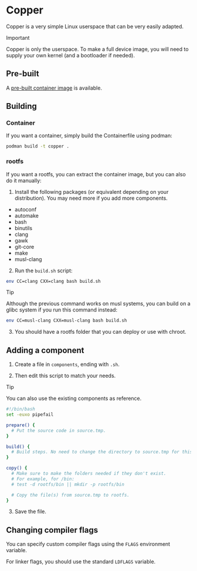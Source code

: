 # Copper

Copper is a very simple Linux userspace that can be very easily adapted.

> [!IMPORTANT]
> Copper is only the userspace. To make a full device image, you will need to supply your own kernel (and a bootloader if needed).

## Pre-built

A [pre-built container image](https://github.com/charles19132/copper/pkgs/container/copper) is available.

## Building

### Container

If you want a container, simply build the Containerfile using podman:

```sh
podman build -t copper .
```

### rootfs

If you want a rootfs, you can extract the container image, but you can also do it manually:

1. Install the following packages (or equivalent depending on your distribution). You may need more if you add more components.

- autoconf
- automake
- bash
- binutils
- clang
- gawk
- git-core
- make
- musl-clang

2. Run the `build.sh` script:

```sh
env CC=clang CXX=clang bash build.sh
```

> [!TIP]
> Although the previous command works on musl systems, you can build on a glibc system if you run this command instead:
> ```sh
> env CC=musl-clang CXX=musl-clang bash build.sh
> ```

3. You should have a rootfs folder that you can deploy or use with chroot.

## Adding a component

1. Create a file in `components`, ending with `.sh`.

2. Then edit this script to match your needs.

> [!TIP]
> You can also use the existing components as reference.

```bash
#!/bin/bash
set -euxo pipefail

prepare() {
  # Put the source code in source.tmp.
}

build() {
  # Build steps. No need to change the directory to source.tmp for this step.
}

copy() {
  # Make sure to make the folders needed if they don't exist.
  # For example, for /bin:
  # test -d rootfs/bin || mkdir -p rootfs/bin

  # Copy the file(s) from source.tmp to rootfs.
}
```

3. Save the file.

## Changing compiler flags

You can specify custom compiler flags using the `FLAGS` environment variable.

For linker flags, you should use the standard `LDFLAGS` variable.
